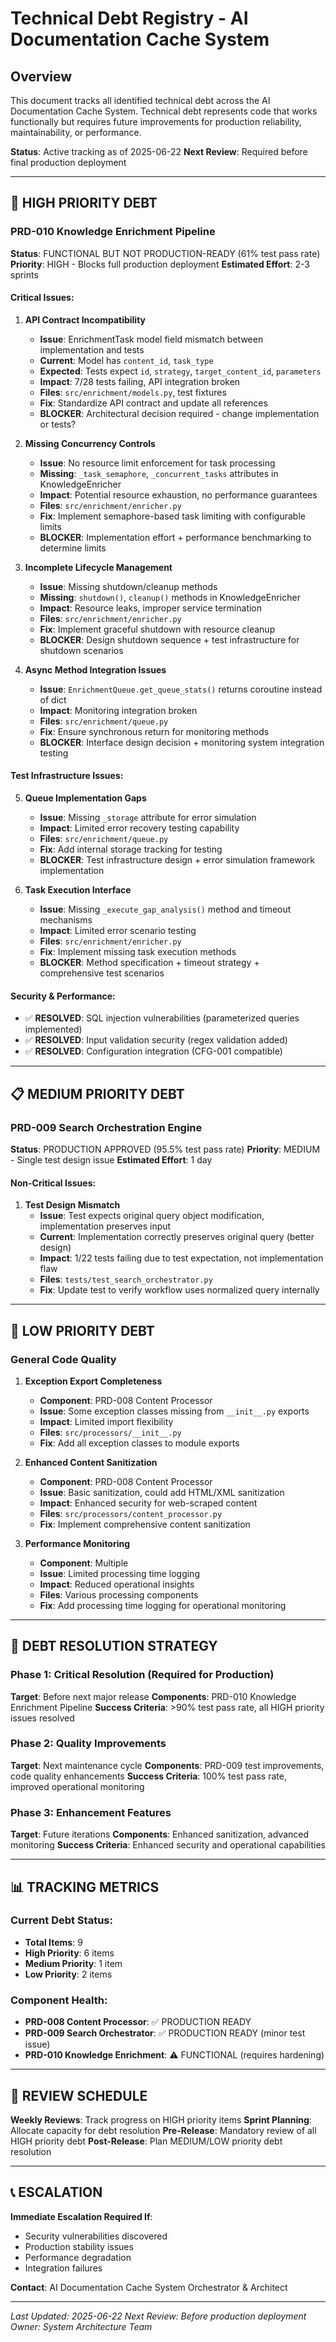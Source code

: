 # Technical Debt Registry - AI Documentation Cache System

## Overview
This document tracks all identified technical debt across the AI Documentation Cache System. Technical debt represents code that works functionally but requires future improvements for production reliability, maintainability, or performance.

**Status**: Active tracking as of 2025-06-22
**Next Review**: Required before final production deployment

---

## 🚨 HIGH PRIORITY DEBT

### PRD-010 Knowledge Enrichment Pipeline

**Status**: FUNCTIONAL BUT NOT PRODUCTION-READY (61% test pass rate)
**Priority**: HIGH - Blocks full production deployment
**Estimated Effort**: 2-3 sprints

#### Critical Issues:

1. **API Contract Incompatibility**
   - **Issue**: EnrichmentTask model field mismatch between implementation and tests
   - **Current**: Model has `content_id`, `task_type`
   - **Expected**: Tests expect `id`, `strategy`, `target_content_id`, `parameters`
   - **Impact**: 7/28 tests failing, API integration broken
   - **Files**: `src/enrichment/models.py`, test fixtures
   - **Fix**: Standardize API contract and update all references
   - **BLOCKER**: Architectural decision required - change implementation or tests?

2. **Missing Concurrency Controls**
   - **Issue**: No resource limit enforcement for task processing
   - **Missing**: `_task_semaphore`, `_concurrent_tasks` attributes in KnowledgeEnricher
   - **Impact**: Potential resource exhaustion, no performance guarantees
   - **Files**: `src/enrichment/enricher.py`
   - **Fix**: Implement semaphore-based task limiting with configurable limits
   - **BLOCKER**: Implementation effort + performance benchmarking to determine limits

3. **Incomplete Lifecycle Management**
   - **Issue**: Missing shutdown/cleanup methods
   - **Missing**: `shutdown()`, `cleanup()` methods in KnowledgeEnricher
   - **Impact**: Resource leaks, improper service termination
   - **Files**: `src/enrichment/enricher.py`
   - **Fix**: Implement graceful shutdown with resource cleanup
   - **BLOCKER**: Design shutdown sequence + test infrastructure for shutdown scenarios

4. **Async Method Integration Issues**
   - **Issue**: `EnrichmentQueue.get_queue_stats()` returns coroutine instead of dict
   - **Impact**: Monitoring integration broken
   - **Files**: `src/enrichment/queue.py`
   - **Fix**: Ensure synchronous return for monitoring methods
   - **BLOCKER**: Interface design decision + monitoring system integration testing

#### Test Infrastructure Issues:

5. **Queue Implementation Gaps**
   - **Issue**: Missing `_storage` attribute for error simulation
   - **Impact**: Limited error recovery testing capability
   - **Files**: `src/enrichment/queue.py`
   - **Fix**: Add internal storage tracking for testing
   - **BLOCKER**: Test infrastructure design + error simulation framework implementation

6. **Task Execution Interface**
   - **Issue**: Missing `_execute_gap_analysis()` method and timeout mechanisms
   - **Impact**: Limited error scenario testing
   - **Files**: `src/enrichment/enricher.py`
   - **Fix**: Implement missing task execution methods
   - **BLOCKER**: Method specification + timeout strategy + comprehensive test scenarios

#### Security & Performance:
- ✅ **RESOLVED**: SQL injection vulnerabilities (parameterized queries implemented)
- ✅ **RESOLVED**: Input validation security (regex validation added)
- ✅ **RESOLVED**: Configuration integration (CFG-001 compatible)

---

## 📋 MEDIUM PRIORITY DEBT

### PRD-009 Search Orchestration Engine

**Status**: PRODUCTION APPROVED (95.5% test pass rate)
**Priority**: MEDIUM - Single test design issue
**Estimated Effort**: 1 day

#### Non-Critical Issues:

1. **Test Design Mismatch**
   - **Issue**: Test expects original query object modification, implementation preserves input
   - **Current**: Implementation correctly preserves original query (better design)
   - **Impact**: 1/22 tests failing due to test expectation, not implementation flaw
   - **Files**: `tests/test_search_orchestrator.py`
   - **Fix**: Update test to verify workflow uses normalized query internally

---

## 📝 LOW PRIORITY DEBT

### General Code Quality

1. **Exception Export Completeness**
   - **Component**: PRD-008 Content Processor
   - **Issue**: Some exception classes missing from `__init__.py` exports
   - **Impact**: Limited import flexibility
   - **Files**: `src/processors/__init__.py`
   - **Fix**: Add all exception classes to module exports

2. **Enhanced Content Sanitization**
   - **Component**: PRD-008 Content Processor
   - **Issue**: Basic sanitization, could add HTML/XML sanitization
   - **Impact**: Enhanced security for web-scraped content
   - **Files**: `src/processors/content_processor.py`
   - **Fix**: Implement comprehensive content sanitization

3. **Performance Monitoring**
   - **Component**: Multiple
   - **Issue**: Limited processing time logging
   - **Impact**: Reduced operational insights
   - **Files**: Various processing components
   - **Fix**: Add processing time logging for operational monitoring

---

## 🎯 DEBT RESOLUTION STRATEGY

### Phase 1: Critical Resolution (Required for Production)
**Target**: Before next major release
**Components**: PRD-010 Knowledge Enrichment Pipeline
**Success Criteria**: >90% test pass rate, all HIGH priority issues resolved

### Phase 2: Quality Improvements
**Target**: Next maintenance cycle
**Components**: PRD-009 test improvements, code quality enhancements
**Success Criteria**: 100% test pass rate, improved operational monitoring

### Phase 3: Enhancement Features
**Target**: Future iterations
**Components**: Enhanced sanitization, advanced monitoring
**Success Criteria**: Enhanced security and operational capabilities

---

## 📊 TRACKING METRICS

### Current Debt Status:
- **Total Items**: 9
- **High Priority**: 6 items
- **Medium Priority**: 1 item  
- **Low Priority**: 2 items

### Component Health:
- **PRD-008 Content Processor**: ✅ PRODUCTION READY
- **PRD-009 Search Orchestrator**: ✅ PRODUCTION READY (minor test issue)
- **PRD-010 Knowledge Enrichment**: ⚠️ FUNCTIONAL (requires hardening)

---

## 🔄 REVIEW SCHEDULE

**Weekly Reviews**: Track progress on HIGH priority items
**Sprint Planning**: Allocate capacity for debt resolution
**Pre-Release**: Mandatory review of all HIGH priority debt
**Post-Release**: Plan MEDIUM/LOW priority debt resolution

---

## 📞 ESCALATION

**Immediate Escalation Required If**:
- Security vulnerabilities discovered
- Production stability issues
- Performance degradation
- Integration failures

**Contact**: AI Documentation Cache System Orchestrator & Architect

---

*Last Updated: 2025-06-22*
*Next Review: Before production deployment*
*Owner: System Architecture Team*